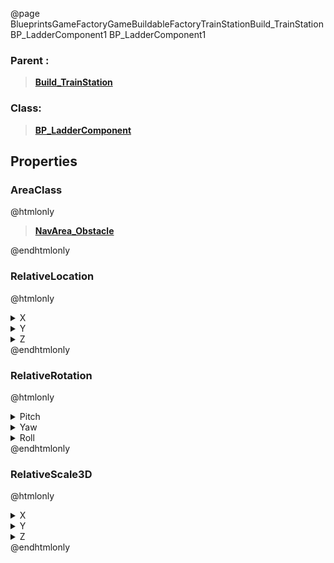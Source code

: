 @page BlueprintsGameFactoryGameBuildableFactoryTrainStationBuild_TrainStationBP_LadderComponent1 BP_LadderComponent1
### Parent :
<b><a href="_blueprints_game_factory_game_buildable_factory_train_station_build__train_station.html"><blockquote>Build_TrainStation</blockquote></a></b>
### Class:
<b><a href="_blueprints_game_factory_game_buildable-shared_ladder_b_p__ladder_component.html"><blockquote>BP_LadderComponent</blockquote></a></b>
## Properties
### AreaClass
@htmlonly
<b><a href="_class_script_nav_area__obstacle.html"><blockquote>NavArea_Obstacle</blockquote></a></b>
@endhtmlonly

### RelativeLocation
@htmlonly
<details>
 <summary>X</summary>
<blockquote>410.0067443847656</blockquote>
</details>
<details>
 <summary>Y</summary>
<blockquote>-1215.0018310546875</blockquote>
</details>
<details>
 <summary>Z</summary>
<blockquote>460</blockquote>
</details>
@endhtmlonly

### RelativeRotation
@htmlonly
<details>
 <summary>Pitch</summary>
<blockquote>0</blockquote>
</details>
<details>
 <summary>Yaw</summary>
<blockquote>-90.00022888183594</blockquote>
</details>
<details>
 <summary>Roll</summary>
<blockquote>0</blockquote>
</details>
@endhtmlonly

### RelativeScale3D
@htmlonly
<details>
 <summary>X</summary>
<blockquote>1</blockquote>
</details>
<details>
 <summary>Y</summary>
<blockquote>1.080078125</blockquote>
</details>
<details>
 <summary>Z</summary>
<blockquote>11</blockquote>
</details>
@endhtmlonly

